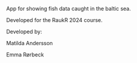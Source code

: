 App for showing fish data caught in the baltic sea.


Developed for the RaukR 2024 course.


Developed by:

Matilda Andersson

Emma Rørbeck
